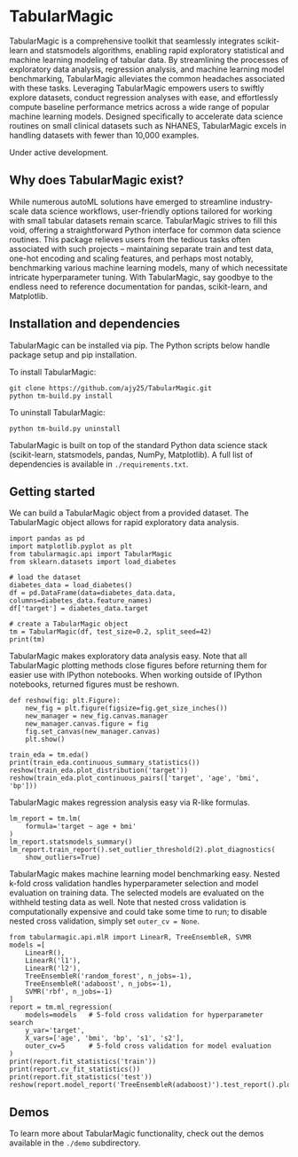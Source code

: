# TabularMagic
TabularMagic is a comprehensive toolkit that seamlessly integrates scikit-learn and statsmodels algorithms, enabling rapid exploratory statistical and machine learning modeling of tabular data. By streamlining the processes of exploratory data analysis, regression analysis, and machine learning model benchmarking, TabularMagic alleviates the common headaches associated with these tasks. Leveraging TabularMagic empowers users to swiftly explore datasets, conduct regression analyses with ease, and effortlessly compute baseline performance metrics across a wide range of popular machine learning models. Designed specifically to accelerate data science routines on small clinical datasets such as NHANES, TabularMagic excels in handling datasets with fewer than 10,000 examples. 

Under active development.

## Why does TabularMagic exist?

While numerous autoML solutions have emerged to streamline industry-scale data science workflows, user-friendly options tailored for working with small tabular datasets remain scarce. TabularMagic strives to fill this void, offering a straightforward Python interface for common data science routines. This package relieves users from the tedious tasks often associated with such projects – maintaining separate train and test data, one-hot encoding and scaling features, and perhaps most notably, benchmarking various machine learning models, many of which necessitate intricate hyperparameter tuning. With TabularMagic, say goodbye to the endless need to reference documentation for pandas, scikit-learn, and Matplotlib. 


## Installation and dependencies

TabularMagic can be installed via pip. The Python scripts below handle 
package setup and pip installation. 

To install TabularMagic: 
```
git clone https://github.com/ajy25/TabularMagic.git
python tm-build.py install
```

To uninstall TabularMagic:
```
python tm-build.py uninstall
```

TabularMagic is built on top of the standard Python data science stack (scikit-learn, statsmodels, pandas, NumPy, Matplotlib). 
A full list of dependencies is available in ```./requirements.txt```.


## Getting started

We can build a TabularMagic object from a provided dataset. The TabularMagic object allows for rapid exploratory data analysis. 
```
import pandas as pd
import matplotlib.pyplot as plt
from tabularmagic.api import TabularMagic
from sklearn.datasets import load_diabetes

# load the dataset
diabetes_data = load_diabetes()
df = pd.DataFrame(data=diabetes_data.data, columns=diabetes_data.feature_names)
df['target'] = diabetes_data.target

# create a TabularMagic object
tm = TabularMagic(df, test_size=0.2, split_seed=42)
print(tm)
```

TabularMagic makes exploratory data analysis easy. Note that all TabularMagic plotting methods close figures before returning them for easier use with IPython notebooks. When working outside of IPython notebooks, returned figures must be reshown. 
```
def reshow(fig: plt.Figure):
    new_fig = plt.figure(figsize=fig.get_size_inches())
    new_manager = new_fig.canvas.manager
    new_manager.canvas.figure = fig
    fig.set_canvas(new_manager.canvas)
    plt.show()

train_eda = tm.eda()
print(train_eda.continuous_summary_statistics())
reshow(train_eda.plot_distribution('target'))
reshow(train_eda.plot_continuous_pairs(['target', 'age', 'bmi', 'bp']))
```

TabularMagic makes regression analysis easy via R-like formulas.
```
lm_report = tm.lm(
    formula='target ~ age + bmi'
)
lm_report.statsmodels_summary()
lm_report.train_report().set_outlier_threshold(2).plot_diagnostics(
    show_outliers=True)
```

TabularMagic makes machine learning model benchmarking easy. Nested k-fold cross validation handles hyperparameter selection and model evaluation on training data. The selected models are evaluated on the withheld testing data as well. Note that nested cross validation is computationally expensive and could take some time to run; to disable nested cross validation, simply set `outer_cv = None`.
```
from tabularmagic.api.mlR import LinearR, TreeEnsembleR, SVMR
models =[
    LinearR(),
    LinearR('l1'),
    LinearR('l2'),
    TreeEnsembleR('random_forest', n_jobs=-1),
    TreeEnsembleR('adaboost', n_jobs=-1),
    SVMR('rbf', n_jobs=-1)
]
report = tm.ml_regression(
    models=models   # 5-fold cross validation for hyperparameter search
    y_var='target',
    X_vars=['age', 'bmi', 'bp', 's1', 's2'],
    outer_cv=5      # 5-fold cross validation for model evaluation
)
print(report.fit_statistics('train'))
print(report.cv_fit_statistics())
print(report.fit_statistics('test'))
reshow(report.model_report('TreeEnsembleR(adaboost)').test_report().plot_obs_vs_pred())
```



## Demos

To learn more about TabularMagic functionality, check out the demos available in
the ```./demo``` subdirectory. 













